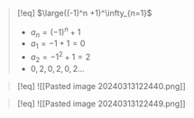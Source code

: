 >[!eq] $\large((-1)^n +1)^\infty_{n=1}$
>- $a_n = (-1)^n +1$
>- $a_1 = -1 + 1 = 0$
>- $a_2 = -1^2 +1 = 2$
>- $0,2,0,2,0,2\dots$

>[!eq] ![[Pasted image 20240313122440.png]]

>[!eq] ![[Pasted image 20240313122449.png]]